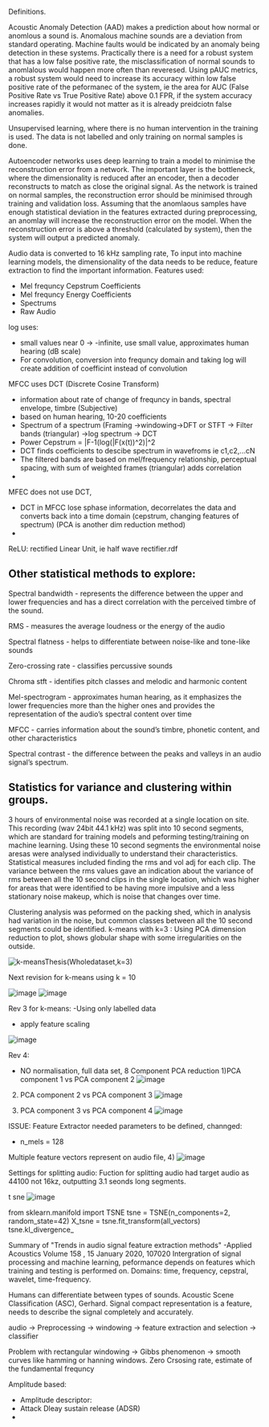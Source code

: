 Definitions. 

Acoustic Anomaly Detection (AAD) makes a prediction about how normal or anomlous a sound is. Anomalous machine sounds are a deviation from standard operating. 
Machine faults would be indicated by an anomaly being detection in these systems. 
Practically there is a need for a robust system that has a low false positive rate, the misclassification of normal sounds to anomlalous would happen more often than reveresed. 
Using pAUC metrics, a robust system would need to increase its accuracy within low false positive rate of the peformanec of the system, 
ie the area for AUC (False Positive Rate vs True Positive Rate) above 0.1 FPR, if the system accuracy increases rapidly it would not matter as it is already preidciotn false anomalies.



Unsupervised learning, where there is no human intervention in the training is used. The data is not labelled and only training on normal samples is done. 


Autoencoder networks uses deep learning to train a model to minimise the reconstruction error from a network. 
The important layer is the bottleneck, where the dimensionality is reduced after an encoder, then a decoder reconstructs to match as close the original signal.
As the network is trained on normal samples, the reconstruction error should be minimised through training and validation loss. 
Assuming that the anomlaous samples have enough statistical deviation in the features extracted during preprocessing, an anomlay will increase the reconstruction error on the model.
When the reconstruction error is above a threshold (calculated by system), then the system will output a predicted anomaly. 


Audio data is converted to 16 kHz sampling rate, 
To input into machine learning models, the dimensionality of the data needs to be reduce, 
feature extraction to find the important information. 
Features used: 
  - Mel frequncy Cepstrum Coefficients
  - Mel frequncy Energy Coefficients
  - Spectrums
  - Raw Audio

log uses: 
  - small values near 0 -> -infinite, use small value, approximates human hearing (dB scale)
  - For convolution, conversion into frequncy domain and taking log will create addition of coefficint instead of convolution
  


MFCC uses DCT (Discrete Cosine Transform)
  - information about rate of change of frequncy in bands, spectral envelope, timbre (Subjective)
  - based on human hearing, 10-20 coefficients
  - Spectrum of a spectrum (Framing ->windowing->DFT or STFT -> Filter bands (triangular) ->log spectrum -> DCT
  - Power Cepstrum = |F-1(log(|F(x(t))^2)|^2
  - DCT finds coefficients to descibe spectrum in wavefroms ie c1,c2,...cN
  - The filtered bands are based on mel/frequency relationship, perceptual spacing,  with sum of weighted frames (triangular) adds correlation
  - 

MFEC does not use DCT, 
  - DCT in MFCC lose sphase information, decorrelates the data and converts back into a time domain (cepstrum, changing features of spectrum) (PCA is another dim reduction method)
  - 

ReLU: rectified Linear Unit, ie half wave rectifier.rdf

## Other statistical methods to explore:


Spectral bandwidth - represents the difference between the upper and lower frequencies and has a direct correlation with the perceived timbre of the sound.

RMS - measures the average loudness or the energy of the audio

Spectral flatness - helps to differentiate between noise-like and tone-like sounds

Zero-crossing rate - classifies percussive sounds

Chroma stft - identifies pitch classes and melodic and harmonic content

Mel-spectrogram - approximates human hearing, as it emphasizes the lower frequencies more than the higher ones and provides the representation of the audio’s spectral content over time

MFCC - carries information about the sound’s timbre, phonetic content, and other characteristics

Spectral contrast - the difference between the peaks and valleys in an audio signal’s spectrum.




## Statistics for variance and clustering within groups. 

3 hours of environmental noise was recorded at a single location on site. This recording (wav 24bit 44.1 kHz) was split into 10 second segments, which are standard for training models and peforming testing/training on machine learning. Using these 10 second segments the environmental noise aresas were analysed individually to understand their characteristics. Statistical measures included finding the rms and vol adj for each clip. The variance between the rms values gave an indication about the variance of rms between all the 10 second clips in the single location, which was higher for areas that were identified to be having more impulsive and a less stationary noise makeup, which is noise that changes over time.

Clustering analysis was peformed on the packing shed, which in analysis had variation in the noise, but common classes between all the 10 second segments could be identified. 
k-means with k=3 : Using PCA dimension reduction to plot, shows globular shape with some irregularities on the outside. 


![k-meansThesis(Wholedataset,k=3)](https://github.com/user-attachments/assets/7aa7212b-a8cc-4ba5-8391-90f18e32912f)

Next revision for k-means using k = 10


![image](https://github.com/user-attachments/assets/614b49e8-8c8f-4839-8c01-dbac108f2707)
![image](https://github.com/user-attachments/assets/311ed58b-cd76-4a3b-912f-d4556e470c36)




Rev 3 for k-means:
  -Using only labelled data
  - apply feature scaling

![image](https://github.com/user-attachments/assets/0f1ba939-fb86-4c88-ad8e-388efcb059f7)


Rev 4:
- NO normalisation, full data set,
  8 Component PCA reduction 
1)PCA component 1 vs PCA component 2 
![image](https://github.com/user-attachments/assets/906cee63-57ef-43b4-8d31-ba316d26d5de)

2) PCA component 2 vs PCA component 3 
![image](https://github.com/user-attachments/assets/e11f9768-c810-4025-beb9-dd33b86c367f)

3) PCA component 3 vs PCA component 4
![image](https://github.com/user-attachments/assets/29f0e9e6-5eec-494c-82d6-47ae24bbec1c)



ISSUE:
Feature Extractor needed parameters to be defined, 
channged:
- n_mels = 128

Multiple feature vectors represent on audio file, 
4)
![image](https://github.com/user-attachments/assets/0aab889e-f451-467e-8f55-46283ea0bdff)


Settings for splitting audio:
Fuction for splitting audio had target audio as 44100 not 16kz, outputting 3.1 seonds long segments. 



t sne 
![image](https://github.com/user-attachments/assets/7fba45c6-d288-4a82-b28b-ca3ef1eeeb23)


from sklearn.manifold import TSNE
tsne = TSNE(n_components=2, random_state=42)
X_tsne = tsne.fit_transform(all_vectors)
tsne.kl_divergence_



Summary of "Trends in audio signal feature extraction methods" -Applied Acoustics
Volume 158
, 15 January 2020, 107020
Intergration of signal processing and machine learning, peformance depends on features which training and testing is performed on.
Domains: time, frequency, cepstral, wavelet, time-frequency.

Humans can differentiate between types of sounds. Acoustic Scene Classification (ASC), Gerhard.
Signal compact representation is a feature, needs to describe the signal completely and accurately.

audio -> Preprocessing -> windowing -> feature extraction and selection -> classifier

Problem with rectangular windowing -> Gibbs phenomenon -> smooth curves like hamming or hanning windows.
Zero Crsosing rate, estimate of the fundamental frequncy 

Amplitude based:
- Amplitude descriptor:
- Attack Dleay sustain release (ADSR)
- 












  




